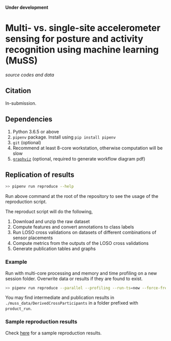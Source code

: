 __Under development__

# Multi- vs. single-site accelerometer sensing for posture and activity recognition using machine learning (MuSS)

_source codes and data_

## Citation

In-submission.

## Dependencies

1. Python 3.6.5 or above
2. `pipenv` package. Install using `pip install pipenv`
3. `git` (optional)
4. Recommend at least 8-core workstation, otherwise computation will be slow
5. [`graphviz`](https://www.graphviz.org/download/) (optional, required to generate workflow diagram pdf)

## Replication of results

```bash
>> pipenv run reproduce --help
```

Run above command at the root of the repository to see the usage of the reproduction script.

The reproduct script will do the following,

1. Download and unzip the raw dataset
2. Compute features and convert annotations to class labels
3. Run LOSO cross validations on datasets of different combinations of sensor placements
4. Compute metrics from the outputs of the LOSO cross validations
5. Generate publication tables and graphs 

### Example

Run with multi-core processing and memory and time profiling on a new session folder. Overwrite data or results if they are found to exist.

```bash
>> pipenv run reproduce --parallel --profiling --run-ts=new --force-fresh-data=True
```

You may find intermediate and publication results in `./muss_data/DerivedCrossParticipants` in a folder prefixed with `product_run`.

### Sample reproduction results

Check [here](https://github.com/qutang/MUSS/releases/latest/download/sample_reproduction_results.tar.gz) for a sample reproduction results.
